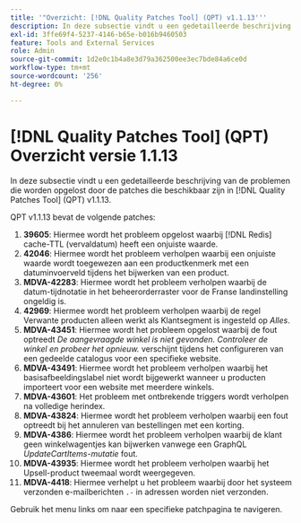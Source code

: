 ```yaml
---
title: '"Overzicht: [!DNL Quality Patches Tool] (QPT) v1.1.13'''
description: In deze subsectie vindt u een gedetailleerde beschrijving van de problemen die worden opgelost door de patches die beschikbaar zijn in [!DNL Quality Patches Tool] (QPT) v1.1.13.
exl-id: 3ffe69f4-5237-4146-b65e-b016b9460503
feature: Tools and External Services
role: Admin
source-git-commit: 1d2e0c1b4a8e3d79a362500ee3ec7bde84a6ce0d
workflow-type: tm+mt
source-wordcount: '256'
ht-degree: 0%

---
```


# [!DNL Quality Patches Tool] (QPT) Overzicht versie 1.1.13

In deze subsectie vindt u een gedetailleerde beschrijving van de problemen die worden opgelost door de patches die beschikbaar zijn in [!DNL Quality Patches Tool] (QPT) v1.1.13.

QPT v1.1.13 bevat de volgende patches:

1. **39605**: Hiermee wordt het probleem opgelost waarbij [!DNL Redis] cache-TTL (vervaldatum) heeft een onjuiste waarde.
1. **42046**: Hiermee wordt het probleem verholpen waarbij een onjuiste waarde wordt toegewezen aan een productkenmerk met een datuminvoerveld tijdens het bijwerken van een product.
1. **MDVA-42283**: Hiermee wordt het probleem verholpen waarbij de datum-tijdnotatie in het beheerorderraster voor de Franse landinstelling ongeldig is.
1. **42969**: Hiermee wordt het probleem verholpen waarbij de regel Verwante producten alleen werkt als Klantsegment is ingesteld op *Alles*.
1. **MDVA-43451**: Hiermee wordt het probleem opgelost waarbij de fout optreedt *De aangevraagde winkel is niet gevonden. Controleer de winkel en probeer het opnieuw.* verschijnt tijdens het configureren van een gedeelde catalogus voor een specifieke website.
1. **MDVA-43491**: Hiermee wordt het probleem verholpen waarbij het basisafbeeldingslabel niet wordt bijgewerkt wanneer u producten importeert voor een website met meerdere winkels.
1. **MDVA-43601**: Het probleem met ontbrekende triggers wordt verholpen na volledige herindex.
1. **MDVA-43824**: Hiermee wordt het probleem verholpen waarbij een fout optreedt bij het annuleren van bestellingen met een korting.
1. **MDVA-4386**: Hiermee wordt het probleem verholpen waarbij de klant geen winkelwagentjes kan bijwerken vanwege een GraphQL *UpdateCartItems-mutatie* fout.
1. **MDVA-43935**: Hiermee wordt het probleem verholpen waarbij het Upsell-product tweemaal wordt weergegeven.
1. **MDVA-4418**: Hiermee verhelpt u het probleem waarbij door het systeem verzonden e-mailberichten `.-` in adressen worden niet verzonden.

Gebruik het menu links om naar een specifieke patchpagina te navigeren.
